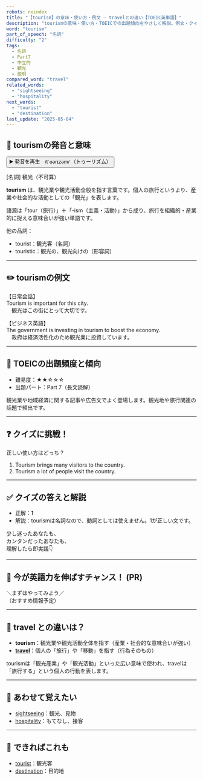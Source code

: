 ```yaml
---
robots: noindex
title: "【tourism】の意味・使い方・例文 ― travelとの違い【TOEIC英単語】"
description: "tourismの意味・使い方・TOEICでの出題傾向をやさしく解説。例文・クイズ付きでtravelとの違いもわかりやすく学べます。"
word: "tourism"
part_of_speech: "名詞"
difficulty: "2"
tags:
  - 名詞
  - Part7
  - 中立的
  - 観光
  - 説明
compared_word: "travel"
related_words:
  - "sightseeing"
  - "hospitality"
next_words:
  - "tourist"
  - "destination"
last_update: "2025-05-04"
---
```


## 🔰 tourismの発音と意味

<button class="play-audio" onclick="playTTS('tourism')">
  <span class="play-audio-main">
    ▶️ 発音を再生　/tˈʊərɪzəm/
  </span>
  <span class="play-audio-sub">
    （トゥーリズム）
  </span>
</button>

[名詞] 観光（不可算）

**tourism** は、観光業や観光活動全般を指す言葉です。個人の旅行というより、産業や社会的な活動としての「観光」を表します。

語源は「tour（旅行）」＋「-ism（主義・活動）」から成り、旅行を組織的・産業的に捉える意味合いが強い単語です。

他の品詞：  
- tourist：観光客（名詞）
- touristic：観光の、観光向けの（形容詞）

---

## ✏️ tourismの例文

【日常会話】  
Tourism is important for this city.  
　観光はこの街にとって大切です。

【ビジネス英語】  
The government is investing in tourism to boost the economy.  
　政府は経済活性化のため観光業に投資しています。

---

## 🎯 TOEICの出題頻度と傾向

- 難易度：★★☆☆☆
- 出題パート：Part 7（長文読解）

観光業や地域経済に関する記事や広告文でよく登場します。観光地や旅行関連の話題で頻出です。

---

## ❓ クイズに挑戦！

正しい使い方はどっち？

1. Tourism brings many visitors to the country.  
2. Tourism a lot of people visit the country.

---

## ✅ クイズの答えと解説

- 正解：**1**
- 解説：tourismは名詞なので、動詞としては使えません。1が正しい文です。

少し迷ったあなたも、  
カンタンだったあなたも、  
理解したら即実践👇️

---

## 🚀 今が英語力を伸ばすチャンス！ (PR)

<div class="info-center">
＼まずはやってみよう／<br>  
（おすすめ情報予定）
</div>

---

## 🤔  travel との違いは？

- **tourism**：観光業や観光活動全体を指す（産業・社会的な意味合いが強い）
- **[travel](/word/travel/)**：個人の「旅行」や「移動」を指す（行為そのもの）

tourismは「観光産業」や「観光活動」といった広い意味で使われ、travelは「旅行する」という個人の行動を表します。

---

## 🧩 あわせて覚えたい

- [sightseeing](/word/sightseeing/)：観光、見物
- [hospitality](/word/hospitality/)：もてなし、接客

---

## 📖 できればこれも

- [tourist](/word/tourist/)：観光客
- [destination](/word/destination/)：目的地

<!-- cvid: aid23_bid08 -->

